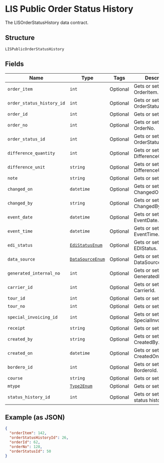 
# LIS Public Order Status History

The LISOrderStatusHistory data contract.

## Structure

`LISPublicOrderStatusHistory`

## Fields

| Name | Type | Tags | Description |
|  --- | --- | --- | --- |
| `order_item` | `int` | Optional | Gets or sets OrderItem. |
| `order_status_history_id` | `int` | Optional | Gets or sets OrderStatusHistoryId. |
| `order_id` | `int` | Optional | Gets or sets OrderId. |
| `order_no` | `int` | Optional | Gets or sets OrderNo. |
| `order_status_id` | `int` | Optional | Gets or sets OrderStatusId. |
| `difference_quantity` | `int` | Optional | Gets or sets DifferenceQuantity. |
| `difference_unit` | `string` | Optional | Gets or sets DifferenceUnit. |
| `note` | `string` | Optional | Gets or sets Note. |
| `changed_on` | `datetime` | Optional | Gets or sets ChangedOn. |
| `changed_by` | `string` | Optional | Gets or sets ChangedBy. |
| `event_date` | `datetime` | Optional | Gets or sets EventDate. |
| `event_time` | `datetime` | Optional | Gets or sets EventTime. |
| `edi_status` | [`EdiStatusEnum`](../../doc/models/edi-status-enum.md) | Optional | Gets or sets EDIStatus. |
| `data_source` | [`DataSourceEnum`](../../doc/models/data-source-enum.md) | Optional | Gets or sets DataSource. |
| `generated_internal_no` | `int` | Optional | Gets or sets GeneratedInternalNo. |
| `carrier_id` | `int` | Optional | Gets or sets CarrierId. |
| `tour_id` | `int` | Optional | Gets or sets TourId. |
| `tour_no` | `int` | Optional | Gets or sets TourNo. |
| `special_invoicing_id` | `int` | Optional | Gets or sets SpecialInvoicingId. |
| `receipt` | `string` | Optional | Gets or sets Receipt. |
| `created_by` | `string` | Optional | Gets or sets CreatedBy. |
| `created_on` | `datetime` | Optional | Gets or sets CreatedOn. |
| `bordero_id` | `int` | Optional | Gets or sets BorderoId. |
| `course` | `string` | Optional | Gets or sets Course. |
| `mtype` | [`Type2Enum`](../../doc/models/type-2-enum.md) | Optional | Gets or sets the type. |
| `status_history_id` | `int` | Optional | Gets or sets the status history id. |

## Example (as JSON)

```json
{
  "orderItem": 142,
  "orderStatusHistoryId": 26,
  "orderId": 62,
  "orderNo": 128,
  "orderStatusId": 50
}
```


